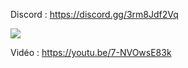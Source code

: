 Discord : https://discord.gg/3rm8Jdf2Vq

<img src="https://i.imgur.com/SsHZ79i.png">

Vidéo : https://youtu.be/7-NVOwsE83k
